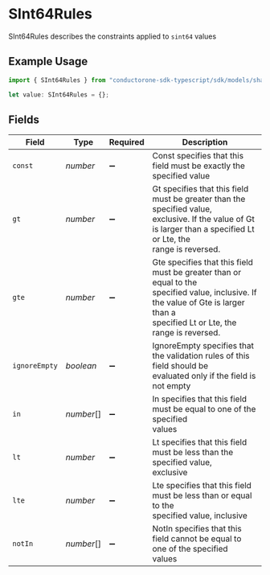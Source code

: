 # SInt64Rules

SInt64Rules describes the constraints applied to `sint64` values

## Example Usage

```typescript
import { SInt64Rules } from "conductorone-sdk-typescript/sdk/models/shared";

let value: SInt64Rules = {};
```

## Fields

| Field                                                                                                                                                                             | Type                                                                                                                                                                              | Required                                                                                                                                                                          | Description                                                                                                                                                                       |
| --------------------------------------------------------------------------------------------------------------------------------------------------------------------------------- | --------------------------------------------------------------------------------------------------------------------------------------------------------------------------------- | --------------------------------------------------------------------------------------------------------------------------------------------------------------------------------- | --------------------------------------------------------------------------------------------------------------------------------------------------------------------------------- |
| `const`                                                                                                                                                                           | *number*                                                                                                                                                                          | :heavy_minus_sign:                                                                                                                                                                | Const specifies that this field must be exactly the specified value                                                                                                               |
| `gt`                                                                                                                                                                              | *number*                                                                                                                                                                          | :heavy_minus_sign:                                                                                                                                                                | Gt specifies that this field must be greater than the specified value,<br/> exclusive. If the value of Gt is larger than a specified Lt or Lte, the<br/> range is reversed.       |
| `gte`                                                                                                                                                                             | *number*                                                                                                                                                                          | :heavy_minus_sign:                                                                                                                                                                | Gte specifies that this field must be greater than or equal to the<br/> specified value, inclusive. If the value of Gte is larger than a<br/> specified Lt or Lte, the range is reversed. |
| `ignoreEmpty`                                                                                                                                                                     | *boolean*                                                                                                                                                                         | :heavy_minus_sign:                                                                                                                                                                | IgnoreEmpty specifies that the validation rules of this field should be<br/> evaluated only if the field is not empty                                                             |
| `in`                                                                                                                                                                              | *number*[]                                                                                                                                                                        | :heavy_minus_sign:                                                                                                                                                                | In specifies that this field must be equal to one of the specified<br/> values                                                                                                    |
| `lt`                                                                                                                                                                              | *number*                                                                                                                                                                          | :heavy_minus_sign:                                                                                                                                                                | Lt specifies that this field must be less than the specified value,<br/> exclusive                                                                                                |
| `lte`                                                                                                                                                                             | *number*                                                                                                                                                                          | :heavy_minus_sign:                                                                                                                                                                | Lte specifies that this field must be less than or equal to the<br/> specified value, inclusive                                                                                   |
| `notIn`                                                                                                                                                                           | *number*[]                                                                                                                                                                        | :heavy_minus_sign:                                                                                                                                                                | NotIn specifies that this field cannot be equal to one of the specified<br/> values                                                                                               |